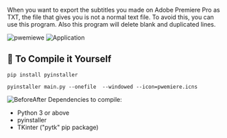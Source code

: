 When you want to export the subtitles you made on Adobe Premiere Pro as TXT, the file that gives you is not a normal text file. To avoid this, you can use this program.
Also this program will delete blank and duplicated lines.

![pwemiewe](https://github.com/ErenEksen/PremiereTXTtoTextConverter/assets/97560144/4ef79761-7711-431e-b5d5-e433a7af370b)
![Application](https://github.com/ErenEksen/PremiereTXTtoTextConverter/assets/97560144/16b36903-9891-41c0-906f-34b854b8283f)



## 🔨 To Compile it Yourself
```
pip install pyinstaller

pyinstaller main.py --onefile  --windowed --icon=pwemiere.icns
```
![BeforeAfter](https://github.com/ErenEksen/PremiereTXTtoTextConverter/assets/97560144/c735b13f-a910-4705-973a-d9faaff3a1fb) 
Dependencies to compile:
- Python 3 or above
- pyinstaller 
- TKinter ("pytk" pip package)


